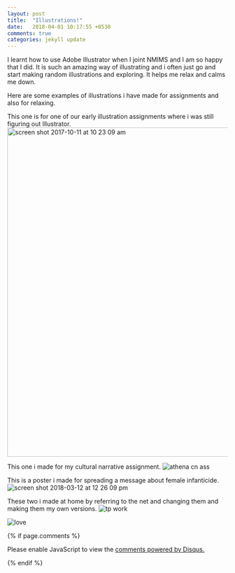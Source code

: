 ```yaml
---
layout: post
title:  "Illustrations!"
date:   2018-04-01 10:17:55 +0530
comments: true
categories: jekyll update
---
```


I learnt how to use Adobe Illustrator when I joint NMIMS and I am so happy that I did.
It is such an amazing way of illustrating and i often just go and start making random illustrations and exploring.
It helps me relax and calms me down.

Here are some examples of illustrations i have made for assignments and also for relaxing.

This one is for one of our early illustration assignments where i was still figuring out Illustrator.
<img width="753" alt="screen shot 2017-10-11 at 10 23 09 am" src="https://user-images.githubusercontent.com/36836477/38169850-005e84ce-3593-11e8-97cd-4962c4976c81.png">

This one i made for my cultural narrative assignment.
![athena cn ass](https://user-images.githubusercontent.com/36836477/38169869-6b365736-3593-11e8-8327-bed9130756f1.jpg)


This is a poster i made for spreading a message about female infanticide.
![screen shot 2018-03-12 at 12 26 09 pm](https://user-images.githubusercontent.com/36836477/38169854-13745674-3593-11e8-92e6-ccfaa45d8bea.jpg)

These two i made at home by referring to the net and  changing them and making them my own versions.
![tp work](https://user-images.githubusercontent.com/36836477/38169859-23838ef4-3593-11e8-92a8-adb0a0848435.jpg)

![love](https://user-images.githubusercontent.com/36836477/38169864-3820c1b0-3593-11e8-83ef-a66dbc5185d6.jpg)

{% if page.comments %}
<div id="disqus_thread"></div>
<script>

/**
*  RECOMMENDED CONFIGURATION VARIABLES: EDIT AND UNCOMMENT THE SECTION BELOW TO INSERT DYNAMIC VALUES FROM YOUR PLATFORM OR CMS.
*  LEARN WHY DEFINING THESE VARIABLES IS IMPORTANT: https://disqus.com/admin/universalcode/#configuration-variables*/
/*
var disqus_config = function () {
this.page.url = PAGE_URL;  // Replace PAGE_URL with your page's canonical URL variable
this.page.identifier = PAGE_IDENTIFIER; // Replace PAGE_IDENTIFIER with your page's unique identifier variable
};
*/
(function() { // DON'T EDIT BELOW THIS LINE
var d = document, s = d.createElement('script');
s.src = 'https://prajna1804-github-io.disqus.com/embed.js';
s.setAttribute('data-timestamp', +new Date());
(d.head || d.body).appendChild(s);
})();
</script>
<noscript>Please enable JavaScript to view the <a href="https://disqus.com/?ref_noscript">comments powered by Disqus.</a></noscript>

{% endif %}
